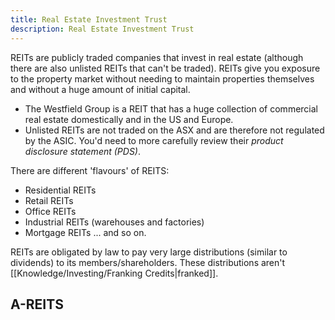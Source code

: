 ```yaml
---
title: Real Estate Investment Trust
description: Real Estate Investment Trust
---
```


REITs are publicly traded companies that invest in real estate (although there are also unlisted REITs that can't be traded). REITs give you exposure to the property market without needing to maintain properties themselves and without a huge amount of initial capital.
- The Westfield Group is a REIT that has a huge collection of commercial real estate domestically and in the US and Europe.
- Unlisted REITs are not traded on the ASX and are therefore not regulated by the ASIC. You'd need to more carefully review their *product disclosure statement (PDS)*.

There are different 'flavours' of REITS:
- Residential REITs
- Retail REITs
- Office REITs
- Industrial REITs (warehouses and factories)
- Mortgage REITs
... and so on.

REITs are obligated by law to pay very large distributions (similar to dividends) to its members/shareholders. These distributions aren't [[Knowledge/Investing/Franking Credits|franked]].

## A-REITS

